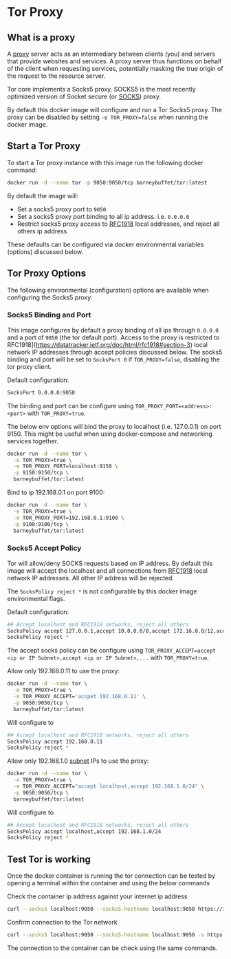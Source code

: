 # Tor Proxy

## What is a proxy

A [proxy](https://en.wikipedia.org/wiki/Proxy_server) server acts as an intermediary between clients (you) and servers that provide websites and services. A proxy server thus functions on behalf of the client when requesting services, potentially masking the true origin of the request to the resource server.

Tor core implements a Socks5 proxy. SOCKS5 is the most recently optimized version of Socket secure (or [SOCKS](https://en.wikipedia.org/wiki/SOCKS)) proxy.

By default this docker image will configure and run a Tor Socks5 proxy. The proxy can be disabled by setting `-e TOR_PROXY=false` when running the docker image.

## Start a Tor Proxy

To start a Tor proxy instance with this image run the following docker command:

```bash
docker run -d --name tor -p 9050:9050/tcp barneybuffet/tor:latest
```

By default the image will:

* Set a socks5 proxy port to `9050`
* Set a socks5 proxy port binding to all ip address. i.e. `0.0.0.0`
* Restrict socks5 proxy access to [RFC1918](https://datatracker.ietf.org/doc/html/rfc1918#section-3) local addresses, and reject all others ip address

These defaults can be configured via docker environmental variables (options) discussed below.

## Tor Proxy Options

The following environmental (configuration) options are available when configuring the Socks5 proxy:

### Socks5 Binding and Port

This image configures by default a proxy binding of all ips through `0.0.0.0` and a port of `9050` (the tor default port). Access to the proxy is restricted to RFC1918](https://datatracker.ietf.org/doc/html/rfc1918#section-3) local network IP addresses through accept policies discussed below. The socks5 binding and port will be set to `SocksPort 0` if `TOR_PROXY=false`, disabling the tor proxy client.

Default configuration:

```bash
SocksPort 0.0.0.0:9050
```

The binding and port can be configure using `TOR_PROXY_PORT=<address>:<port>` with `TOR_PROXY=true`.

The below env options will bind the proxy to localhost (i.e. 127.0.0.1) on port 9150. This might be useful when using docker-compose and networking services together.

```bash
docker run -d --name tor \
  -e TOR_PROXY=true \
  -e TOR_PROXY_PORT=localhost:9150 \
  -p 9150:9150/tcp \
  barneybuffet/tor:latest
```

Bind to ip 192.168.0.1 on port 9100:

```bash
docker run -d --name tor \
  -e TOR_PROXY=true \
  -e TOR_PROXY_PORT=192.168.0.1:9100 \
  -p 9100:9100/tcp \
  barneybuffet/tor:latest
```

### Socks5 Accept Policy

Tor will allow/deny SOCKS requests based on IP address. By default this image will accept the localhost and all connections from [RFC1918](https://datatracker.ietf.org/doc/html/rfc1918#section-3) local network IP addresses. All other IP address will be rejected.

The `SocksPolicy reject *` is not configurable by this docker image environmental flags.

Default configuration:

```bash
## Accept localhost and RFC1918 networks, reject all others
SocksPolicy accept 127.0.0.1,accept 10.0.0.0/8,accept 172.16.0.0/12,accept 192.168.0.0/16
SocksPolicy reject *
```

The accept socks policy can be configure using `TOR_PROXY_ACCEPT=accept <ip or IP Subnet>,accept <ip or IP Subnet>,...` with `TOR_PROXY=true`.

Allow only 192.168.0.11 to use the proxy:

```bash
docker run -d --name tor \
  -e TOR_PROXY=true \
  -e TOR_PROXY_ACCEPT='accpet 192.168.0.11' \
  -p 9050:9050/tcp \
  barneybuffet/tor:latest
```

Will configure to

```bash
## Accept localhost and RFC1918 networks, reject all others
SocksPolicy accept 192.168.0.11
SocksPolicy reject *
```

Allow only 192.168.1.0 [subnet](http://www.steves-internet-guide.com/subnetting-subnet-masks-explained/) IPs to use the proxy:

```bash
docker run -d --name tor \
  -e TOR_PROXY=true \
  -e TOR_PROXY_ACCEPT="accept localhost,accept 192.168.1.0/24" \
  -p 9050:9050/tcp \
  barneybuffet/tor:latest
```

Will configure to

```bash
## Accept localhost and RFC1918 networks, reject all others
SocksPolicy accept localhost,accept 192.168.1.0/24 
SocksPolicy reject *
```

## Test Tor is working

Once the docker container is running the tor connection can be tested by opening a terminal within the container and using the below commands

Check the container ip address against your internet ip address

```bash
curl --socks5 localhost:9050 --socks5-hostname localhost:9050 https://ipinfo.io/ip
```

Confirm connection to the Tor network

```bash
curl --socks5 localhost:9050 --socks5-hostname localhost:9050 -s https://check.torproject.org/ | cat | grep -m 1 Congratulations | xargs
```

The connection to the container can be check using the same commands.
